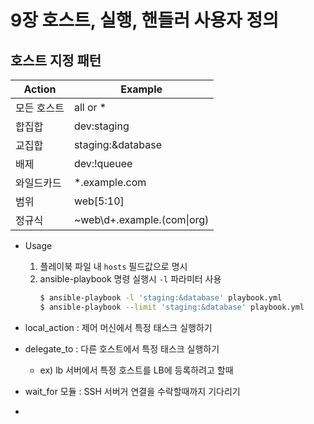 # 9장 호스트, 실행, 핸들러 사용자 정의 

## 호스트 지정 패턴 
|Action| Example|
|---|---|
|모든 호스트|all or *|
|합집합|dev:staging|
|교집합|staging:&database|
|배제|dev:!queuee|
|와일드카드|*.example.com|
|범위|web[5:10]|
|정규식| ~web\d+\.example\.(com\|org)|

- Usage
  1. 플레이북 파일 내 `hosts` 필드값으로 명시 
  2. ansible-playbook 명령 실행시 `-l` 파라미터 사용
     ```bash
     $ ansible-playbook -l 'staging:&database' playbook.yml
     $ ansible-playbook --limit 'staging:&database' playbook.yml
     ```

- local_action : 제어 머신에서 특정 태스크 실행하기 
- delegate_to : 다른 호스트에서 특정 태스크 실행하기
  - ex) lb 서버에서 특정 호스트를 LB에 등록하려고 할때 
- wait_for 모듈 : SSH 서버거 연결을 수락할때까지 기다리기
- 